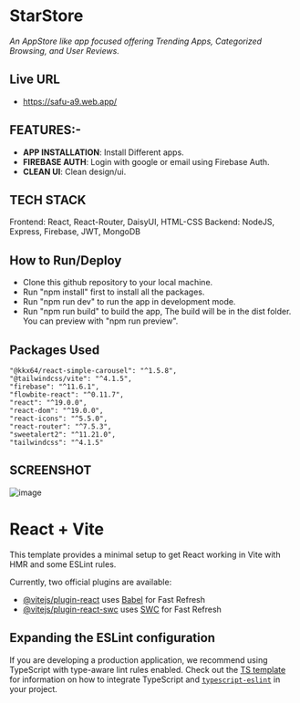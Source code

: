 # StarStore
*An AppStore like app focused offering Trending Apps, Categorized Browsing, and User Reviews.*
## Live URL
- https://safu-a9.web.app/
## FEATURES:-
- **APP INSTALLATION**: Install Different apps.
- **FIREBASE AUTH**: Login with google or email using Firebase Auth.
- **CLEAN UI**: Clean design/ui.

## TECH STACK
Frontend: React, React-Router, DaisyUI, HTML-CSS
Backend: NodeJS, Express, Firebase, JWT, MongoDB

## How to Run/Deploy
- Clone this github repository to your local machine.
- Run "npm install" first to install all the packages.
- Run "npm run dev" to run the app in development mode.
- Run "npm run build" to build the app, The build will be in the dist folder. You can preview with "npm run preview".
  
## Packages Used

```
"@kkx64/react-simple-carousel": "^1.5.8",
"@tailwindcss/vite": "^4.1.5",
"firebase": "^11.6.1",
"flowbite-react": "^0.11.7",
"react": "^19.0.0",
"react-dom": "^19.0.0",
"react-icons": "^5.5.0",
"react-router": "^7.5.3",
"sweetalert2": "^11.21.0",
"tailwindcss": "^4.1.5"
```

## SCREENSHOT
![image](https://github.com/user-attachments/assets/e786df39-450e-453e-b577-bae886f89bd6)

# React + Vite

This template provides a minimal setup to get React working in Vite with HMR and some ESLint rules.

Currently, two official plugins are available:

- [@vitejs/plugin-react](https://github.com/vitejs/vite-plugin-react/blob/main/packages/plugin-react) uses [Babel](https://babeljs.io/) for Fast Refresh
- [@vitejs/plugin-react-swc](https://github.com/vitejs/vite-plugin-react/blob/main/packages/plugin-react-swc) uses [SWC](https://swc.rs/) for Fast Refresh

## Expanding the ESLint configuration

If you are developing a production application, we recommend using TypeScript with type-aware lint rules enabled. Check out the [TS template](https://github.com/vitejs/vite/tree/main/packages/create-vite/template-react-ts) for information on how to integrate TypeScript and [`typescript-eslint`](https://typescript-eslint.io) in your project.
